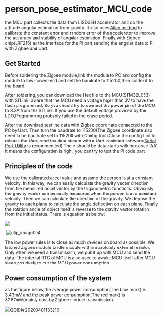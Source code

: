 # person_pose_estimator_MCU_code

the MCU part collects the data from LISD3SH accelerator and do the attitude angular estimation from gravity. It also uses [Allan method](https://github.com/rpng/kalibr_allan) to calibrate the constant error and random error of the accelerator to improve the accuracy and stability of angular estimation. Finally,with Zigbee chip(LRF215) as the interface for the Pi part,sending the angular data to Pi with Zigbee and Uart.   

## Get Started

Before soldering the Zigbee module,link the module to PC and config the module to low-power-end and set the baudrate to 115200,then solder it to the board.

After soldering, you can download the Hex file to the MCU(STM32L053) with STLink, aware that the MCU need a voltage higer than 3V to have the flash programmed. So you should try to connect the power pin of the MCU to 3.3V from the STLink. If you use the default voltage provided by the LDO,Programming probably failed in the erase period.

After the download,test the data with Zigbee coordinate connected to the PC by Uart. Then turn the baudrate to 115200(The Zigbee coordinate also need to be baudrate set to 115200 with Config tool).Close the config tool to release the Uart. read the data stream with a Uart-assistant software([Serial Port Utility](https://serialport.en.softonic.com) is recommended).There should be data starts with hex code 'AA'.  It means the configuration is right, you can try to test the Pi code part.

## Principles of the code

We use the calibrated accel value and assume the person is at a constant velocity. In this way, we can easily calculate the gravity vector direction from the measured accel vector by the trigonometric functions. Obviously the gravity vector can be easily measured when the person is at a constant velocity. Then we can calculate the direction of  the gravity. We depose the gravity to each plane to calculate  the angle deflection on each plane. Finally the rotation angle of object itself is reverse to the gravity vector rotation from the initial status. There is equation as below:

![](C:\Users\FengCheng\Desktop\1706010213-计算机2班-黎冯成\clip_image002.gif)

​																				![clip_image004](C:\Users\FengCheng\Desktop\1706010213-计算机2班-黎冯成\clip_image004.gif)

The low power rules is to close as much devices on board as possible. We latched Zigbee module to idle module with a absolutely external resistor. Only when we need a transmission, we pull it up with MCU and send the data. The internal RTC of MCU is also used to awake MCU itself after MCU sleep positively to cut the MCU power consumption.  



## Power consumption of the system

as the figure below,the average power consumption(The blue mark) is 3.43mW and the peak power consumption(The red mark) is 37.57mW(mainly cost by Zigbee module transmission).

![QQ图片20200401133210](C:\Users\FengCheng\Desktop\功耗分析图片\QQ图片20200401133210.png)
